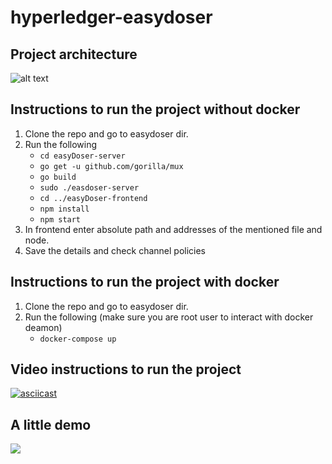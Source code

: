 # hyperledger-easydoser

## Project architecture
![alt text](https://cacoo.com/diagrams/3M6r1235YWmvGCyb-1ABD5.png)
## Instructions to run the project without docker
1. Clone the repo and go to easydoser dir.
2. Run the following
    - `cd easyDoser-server`
    - `go get -u github.com/gorilla/mux`
    - `go build`
    - `sudo ./easdoser-server`
    - `cd ../easyDoser-frontend`
    - `npm install`
    - `npm start`
3. In frontend enter absolute path and addresses of the mentioned file and node.
4. Save the details and check channel policies
## Instructions to run the project with docker
1. Clone the repo and go to easydoser dir.
2. Run the following (make sure you are root user to interact with docker deamon)
    - `docker-compose up`
## Video instructions to run the project
[![asciicast](https://asciinema.org/a/355175.svg)](https://asciinema.org/a/355175)
## A little demo
<img src="https://imgur.com/8cDvWSN.gif"/>

